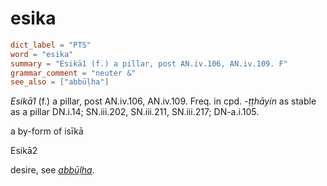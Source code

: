 # esika

``` toml
dict_label = "PTS"
word = "esika"
summary = "Esikā1 (f.) a pillar, post AN.iv.106, AN.iv.109. F"
grammar_comment = "neuter &"
see_also = ["abbūḷha"]
```

*Esikā1* (f.) a pillar, post AN.iv.106, AN.iv.109. Freq. in cpd. *\-ṭṭhāyin* as stable as a pillar DN.i.14; SN.iii.202, SN.iii.211, SN.iii.217; DN\-a.i.105.

a by\-form of isīkā

Esikā2

desire, see *[abbūḷha](abbūḷha.md)*.

